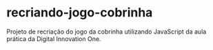 # recriando-jogo-cobrinha
Projeto de recriação do jogo da cobrinha utilizando JavaScript da aula prática da Digital Innovation One.

